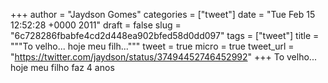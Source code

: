 
+++
author = "Jaydson Gomes"
categories = ["tweet"]
date = "Tue Feb 15 12:52:28 +0000 2011"
draft = false
slug = "6c728286fbabfe4cd2d448ea902bfed58d0dd097"
tags = ["tweet"]
title = """To velho... hoje meu filh..."""
tweet = true
micro = true
tweet_url = "https://twitter.com/jaydson/status/37494452746452992"
+++
To velho... hoje meu filho faz 4 anos
